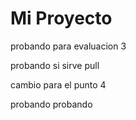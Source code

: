 # Mi Proyecto
probando para evaluacion 3

probando si sirve pull

cambio para el punto 4

probando probando
